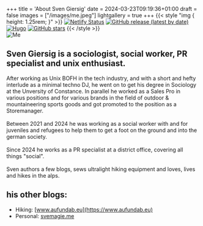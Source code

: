 +++
title = 'About Sven Giersig'
date = 2024-03-23T09:19:36+01:00
draft = false
images = ["/images/me.jpeg"]
lightgallery = true
+++
{{< style "img { height: 1.25rem; }" >}}
[![Netlify Status](https://api.netlify.com/api/v1/badges/54622e9b-5258-456e-a4ca-daa9af157cfb/deploy-status)](https://app.netlify.com/sites/svengiersig/deploys)
[![GitHub release (latest by date)](https://img.shields.io/github/v/release/svemagie/giersig.eu?style=flat-square)](https://github.com/svemagie/giersig.eu/releases)
[![Hugo](https://img.shields.io/badge/Hugo-%5E0.62.0-ff4088?style=flat-square&logo=hugo)](https://gohugo.io/)
[![GitHub stars](https://img.shields.io/github/stars/svemagie/giersig.eu?style=social)](https://github.com/svemagie/giersig.eu)
{{< /style >}}
</br>
![Me](/images/me.jpeg "Me")

## Sven Giersig is a sociologist, social worker, PR specialist and unix enthusiast. 
After working as Unix BOFH in the tech industry, and with a short and hefty interlude as a minimal techno DJ, he went on to get his degree in Sociology at the Unversity of Constance. In parallel he worked as a Sales Pro in various positions and for various brands in the field of outdoor & mountaineering sports goods and got promoted to the position as a Storemanager.
</br></br>
Between 2021 and 2024 he was working as a social worker with and for juveniles and refugees to help them to get a foot on the ground and into the german society.
</br></br>
Since 2024 he works as a PR specialist at a district office, covering all things "social".
</br></br>
Sven authors a few blogs, sews ultralight hiking equipment and loves, lives and hikes in the alps.
## his other blogs:
- Hiking: [www.aufundab.eu](https://www.aufundab.eu)
- Personal: [svemagie.me](https://svemagie.me)
